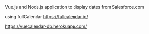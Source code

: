 Vue.js and Node.js application to display dates from Salesforce.com

using fullCalendar https://fullcalendar.io/

https://vuecalendar-db.herokuapp.com/
